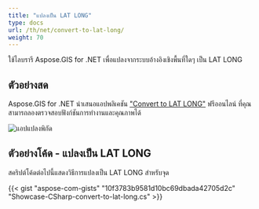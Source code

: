 ```yaml
---
title: "แปลงเป็น LAT LONG"
type: docs
url: /th/net/convert-to-lat-long/
weight: 70
---
```


ใช้ไลบรารี Aspose.GIS for .NET เพื่อแปลงจากระบบอ้างอิงเชิงพื้นที่ใดๆ เป็น LAT LONG

## **ตัวอย่างสด**

Aspose.GIS for .NET นำเสนอแอปพลิเคชัน ["Convert to LAT LONG"](https://products.aspose.app/gis/transformation/convert-to-lat-long) ฟรีออนไลน์ ที่คุณสามารถลองตรวจสอบฟังก์ชันการทำงานและคุณภาพได้

![แอปแปลงพิกัด](transform-coordinates.png)

## **ตัวอย่างโค้ด - แปลงเป็น LAT LONG**

สคริปต์โค้ดต่อไปนี้แสดงวิธีการแปลงเป็น LAT LONG สำหรับจุด

{{< gist "aspose-com-gists" "10f3783b9581d10bc69dbada42705d2c" "Showcase-CSharp-convert-to-lat-long.cs" >}}

